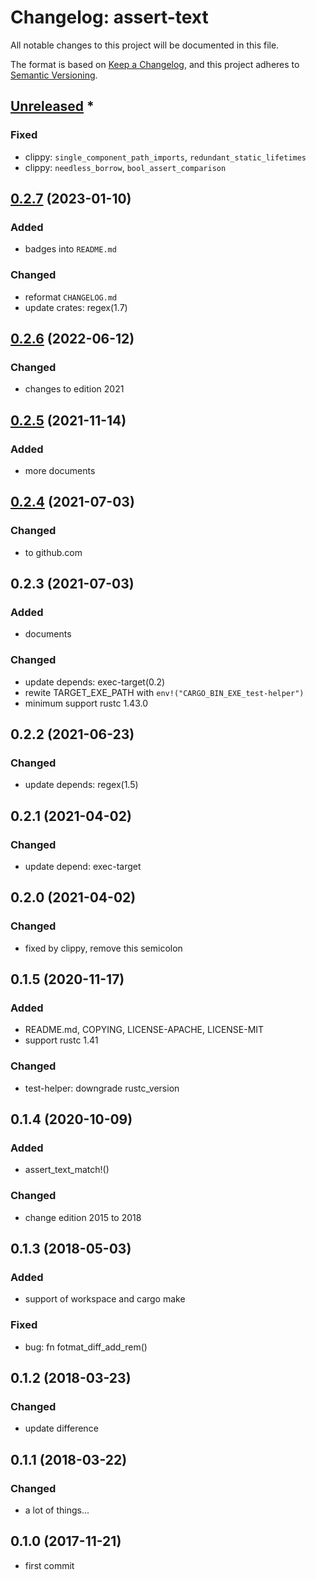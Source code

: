 # Changelog: assert-text

All notable changes to this project will be documented in this file.

The format is based on [Keep a Changelog](https://keepachangelog.com/en/1.0.0/),
and this project adheres to [Semantic Versioning](https://semver.org/spec/v2.0.0.html).

## [Unreleased] *
### Fixed
* clippy: `single_component_path_imports`, `redundant_static_lifetimes`
* clippy: `needless_borrow`, `bool_assert_comparison`


## [0.2.7] (2023-01-10)
### Added
* badges into `README.md`

### Changed
* reformat `CHANGELOG.md`
* update crates: regex(1.7)

## [0.2.6] (2022-06-12)
### Changed
* changes to edition 2021

## [0.2.5] (2021-11-14)
### Added
* more documents

## [0.2.4] (2021-07-03)
### Changed
* to github.com

## 0.2.3 (2021-07-03)
### Added
* documents

### Changed
* update depends: exec-target(0.2)
* rewite TARGET_EXE_PATH with `env!("CARGO_BIN_EXE_test-helper")`
* minimum support rustc 1.43.0

## 0.2.2 (2021-06-23)
### Changed
* update depends: regex(1.5)

## 0.2.1 (2021-04-02)
### Changed
* update depend: exec-target

## 0.2.0 (2021-04-02)
### Changed
* fixed by clippy, remove this semicolon

## 0.1.5 (2020-11-17)
### Added
* README.md, COPYING, LICENSE-APACHE, LICENSE-MIT
* support rustc 1.41

### Changed
* test-helper: downgrade rustc_version

## 0.1.4 (2020-10-09)
### Added
* assert_text_match!()

### Changed
* change edition 2015 to 2018

## 0.1.3 (2018-05-03)
### Added
* support of workspace and cargo make

### Fixed
* bug: fn fotmat_diff_add_rem()

## 0.1.2 (2018-03-23)
### Changed
* update difference

## 0.1.1 (2018-03-22)
### Changed
* a lot of things...

## 0.1.0 (2017-11-21)
* first commit

[Unreleased]: https://github.com/aki-akaguma/assert-text/compare/v0.2.7..HEAD
[0.2.7]: https://github.com/aki-akaguma/assert-text/compare/v0.2.6..v0.2.7
[0.2.6]: https://github.com/aki-akaguma/assert-text/compare/v0.2.5..v0.2.6
[0.2.5]: https://github.com/aki-akaguma/assert-text/compare/v0.2.4..v0.2.5
[0.2.4]: https://github.com/aki-akaguma/assert-text/releases/tag/v0.2.4
